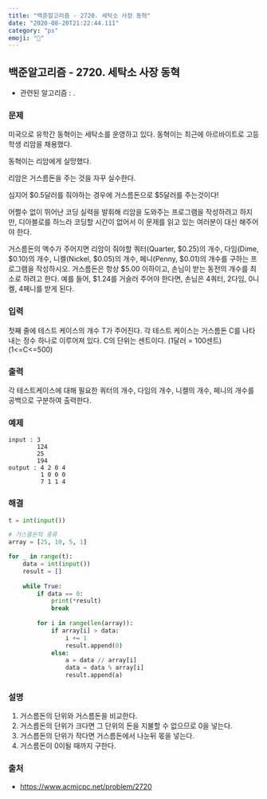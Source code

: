 ```yaml
---
title: "백준알고리즘 - 2720. 세탁소 사장 동혁"
date: "2020-08-20T21:22:44.111"
category: "ps"
emoji: "🚿"
---
```


## 백준알고리즘 - 2720. 세탁소 사장 동혁

- 관련된 알고리즘 : .

### 문제

미국으로 유학간 동혁이는 세탁소를 운영하고 있다. 동혁이는 최근에 아르바이트로 고등학생 리암을 채용했다.

동혁이는 리암에게 실망했다.

리암은 거스름돈을 주는 것을 자꾸 실수한다.

심지어 $0.5달러를 줘야하는 경우에 거스름돈으로 $5달러를 주는것이다!

어쩔수 없이 뛰어난 코딩 실력을 발휘해 리암을 도와주는 프로그램을 작성하려고 하지만, 디아블로를 하느라 코딩할 시간이 없어서 이 문제를 읽고 있는 여러분이 대신 해주어야 한다.

거스름돈의 액수가 주어지면 리암이 줘야할 쿼터(Quarter, $0.25)의 개수, 다임(Dime, $0.10)의 개수, 니켈(Nickel, $0.05)의 개수, 페니(Penny, $0.01)의 개수를 구하는 프로그램을 작성하시오. 거스름돈은 항상 $5.00 이하이고, 손님이 받는 동전의 개수를 최소로 하려고 한다. 예를 들어, $1.24를 거슬러 주어야 한다면, 손님은 4쿼터, 2다임, 0니켈, 4페니를 받게 된다.

### 입력

첫째 줄에 테스트 케이스의 개수 T가 주어진다. 각 테스트 케이스는 거스름돈 C를 나타내는 정수 하나로 이루어져 있다. C의 단위는 센트이다. (1달러 = 100센트) (1<=C<=500)

### 출력

각 테스트케이스에 대해 필요한 쿼터의 개수, 다임의 개수, 니켈의 개수, 페니의 개수를 공백으로 구분하여 출력한다.

### 예제

```
input : 3
        124
        25
        194
output : 4 2 0 4
         1 0 0 0
         7 1 1 4
```

### 해결

```python
t = int(input())

# 거스름돈의 종류
array = [25, 10, 5, 1]

for _ in range(t):
    data = int(input())
    result = []
    
    while True:
        if data == 0:
            print(*result)
            break
        
        for i in range(len(array)):
            if array[i] > data:
                i += 1
                result.append(0)
            else:
                a = data // array[i]
                data = data % array[i]
                result.append(a)
```

### 설명

1. 거스름돈의 단위와 거스름돈을 비교한다.
2. 거스름돈의 단위가 크다면 그 단위의 돈을 지불할 수 없으므로 0을 넣는다.
3. 거스름돈의 단위가 작다면 거스름돈에서 나눈뒤 몫을 넣는다.
4. 거스름돈이 0이될 때까지 구한다.

### 출처

- https://www.acmicpc.net/problem/2720
